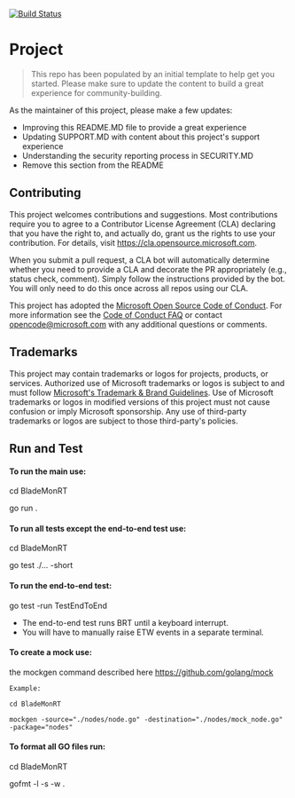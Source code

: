 [![Build Status](https://dev.azure.com/BladeMonRTPipelines/BladeMonRT/_apis/build/status/microsoft.BladeMonRT?branchName=main)](https://dev.azure.com/BladeMonRTPipelines/BladeMonRT/_build/latest?definitionId=1&branchName=main)

# Project

> This repo has been populated by an initial template to help get you started. Please
> make sure to update the content to build a great experience for community-building.

As the maintainer of this project, please make a few updates:

- Improving this README.MD file to provide a great experience
- Updating SUPPORT.MD with content about this project's support experience
- Understanding the security reporting process in SECURITY.MD
- Remove this section from the README

## Contributing

This project welcomes contributions and suggestions.  Most contributions require you to agree to a
Contributor License Agreement (CLA) declaring that you have the right to, and actually do, grant us
the rights to use your contribution. For details, visit https://cla.opensource.microsoft.com.

When you submit a pull request, a CLA bot will automatically determine whether you need to provide
a CLA and decorate the PR appropriately (e.g., status check, comment). Simply follow the instructions
provided by the bot. You will only need to do this once across all repos using our CLA.

This project has adopted the [Microsoft Open Source Code of Conduct](https://opensource.microsoft.com/codeofconduct/).
For more information see the [Code of Conduct FAQ](https://opensource.microsoft.com/codeofconduct/faq/) or
contact [opencode@microsoft.com](mailto:opencode@microsoft.com) with any additional questions or comments.

## Trademarks

This project may contain trademarks or logos for projects, products, or services. Authorized use of Microsoft 
trademarks or logos is subject to and must follow 
[Microsoft's Trademark & Brand Guidelines](https://www.microsoft.com/en-us/legal/intellectualproperty/trademarks/usage/general).
Use of Microsoft trademarks or logos in modified versions of this project must not cause confusion or imply Microsoft sponsorship.
Any use of third-party trademarks or logos are subject to those third-party's policies.

## Run and Test
#### To run the main use:

cd BladeMonRT

go run .

#### To run all tests except the end-to-end test use:

cd BladeMonRT

go test ./... -short

#### To run the end-to-end test:

go test -run TestEndToEnd

* The end-to-end test runs BRT until a keyboard interrupt.
* You will have to manually raise ETW events in a separate terminal.

#### To create a mock use:

the mockgen command described here https://github.com/golang/mock

    Example: 

    cd BladeMonRT

    mockgen -source="./nodes/node.go" -destination="./nodes/mock_node.go" -package="nodes"


#### To format all GO files run:

cd BladeMonRT

gofmt -l -s -w .